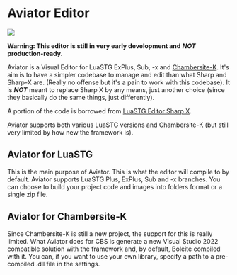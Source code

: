# Aviator Editor
![](https://cdn.discordapp.com/emojis/1212119918133379182.webp)

**Warning: This editor is still in very early development and** ***NOT*** **production-ready.**

Aviator is a Visual Editor for LuaSTG ExPlus, Sub, -x and [Chambersite-K](https://github.com/AtaeKurri/Chambersite-K).
It's aim is to have a simpler codebase to manage and edit than what Sharp and Sharp-X are. (Really no offense but it's a pain to work with this codebase).
It is ***NOT*** meant to replace Sharp X by any means, just another choice (since they basically do the same things, just differently).

A portion of the code is borrowed from [LuaSTG Editor Sharp X](https://github.com/RyannThi/LuaSTG-Editor-Sharp-X/).

Aviator supports both various LuaSTG versions and Chambersite-K (but still very limited by how new the framework is).

## Aviator for LuaSTG

This is the main purpose of Aviator. This is what the editor will compile to by default.
Aviator supports LuaSTG Plus, ExPlus, Sub and -x branches.
You can choose to build your project code and images into folders format or a single zip file.

## Aviator for Chambersite-K

Since Chambersite-K is still a new project, the support for this is really limited.
What Aviator does for CBS is generate a new Visual Studio 2022 compatible solution with the framework and, by default, Boleite compiled with it.
You can, if you want to use your own library, specify a path to a pre-compiled .dll file in the settings.